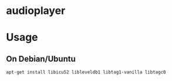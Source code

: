 audioplayer
===========

# Usage

## On Debian/Ubuntu

    apt-get install libicu52 libleveldb1 libtag1-vanilla libtagc0
